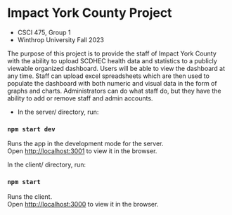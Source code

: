 # Impact York County Project
- CSCI 475, Group 1
- Winthrop University Fall 2023

The purpose of this project is to provide the staff of Impact York County with the ability to upload  SCDHEC health data and statistics to a publicly viewable organized dashboard. Users will be able to view the dashboard at any time. Staff can upload excel spreadsheets which are then used to populate the dashboard with both numeric and visual data in the form of graphs and charts. Administrators can do what staff do, but they have the ability to add or remove staff and admin accounts.

- In the server/ directory, run:

### `npm start dev`

Runs the app in the development mode for the server.<br>
Open [http://localhost:3001](http://localhost:3001) to view it in the browser.

In the client/ directory, run:

### `npm start`

Runs the client.<br>
Open [http://localhost:3000](http://localhost:3000) to view it in the browser.
